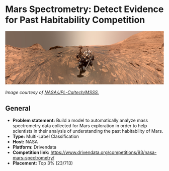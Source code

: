# Mars Spectrometry: Detect Evidence for Past Habitability Competition

<img src="assets/nasa-mars-curiosity.jpg" alt="pipeline/nasa-mars-curiosity" />

*Image courtesy of
[NASA/JPL-Caltech/MSSS.](https://mars.nasa.gov/resources/26384/two-versions-of-a-curiosity-selfie-narrow-and-wide/)*

## General
* **Problem statement:** Build a model to automatically analyze mass spectrometry data collected for Mars exploration in order to help scientists in their analysis of understanding the past habitability of Mars.
* **Type:** Multi-Label Classification
* **Host:** NASA
* **Platform:** Drivendata
* **Competition link:** https://www.drivendata.org/competitions/93/nasa-mars-spectrometry/
* **Placement:** Top 3% (23/713)